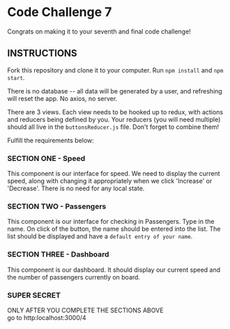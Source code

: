 # Code Challenge 7

Congrats on making it to your seventh and final code challenge!

## INSTRUCTIONS
Fork this repository and clone it to your computer. Run `npm install` and `npm start`.

There is no database -- all data will be generated by a user, and refreshing will reset the app. No axios, no server.

There are 3 views. Each view needs to be hooked up to redux, with actions and reducers being defined by you. Your reducers (you will need multiple) should all live in the `buttonsReducer.js` file. Don't forget to combine them!

Fulfill the requirements below:

### SECTION ONE - Speed

This component is our interface for speed. We need to display the current speed, along with changing it appropriately when we click 'Increase' or 'Decrease'. There is no need for any local state.

### SECTION TWO - Passengers

This component is our interface for checking in Passengers. Type in the name. On click of the button, the name should be entered into the list. The list should be displayed and have a `default entry of your name`.

### SECTION THREE - Dashboard

This component is our dashboard. It should display our current speed and the number of passengers currently on board. 

### SUPER SECRET

ONLY AFTER YOU COMPLETE THE SECTIONS ABOVE  
go to http:localhost:3000/4
